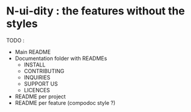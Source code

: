 # N-ui-dity : the features without the styles

TODO : 

- Main README
- Documentation folder with READMEs
  - INSTALL
  - CONTRIBUTING
  - INQUIRIES
  - SUPPORT US
  - LICENCES
- README per project
- README per feature (compodoc style ?)
